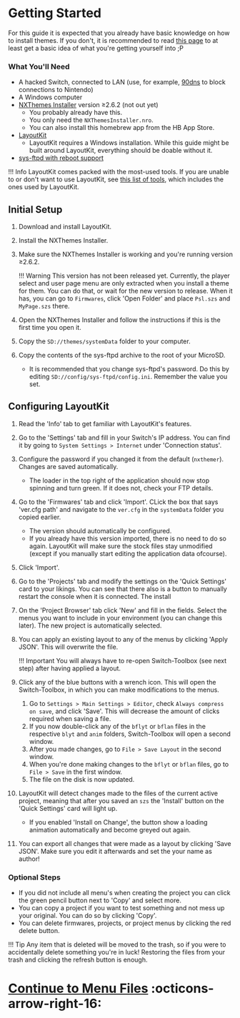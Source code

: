 # Getting Started

For this guide it is expected that you already have basic knowledge on how to install themes. If you don't, it is recommended to read [this page](https://nh-server.github.io/switch-guide/extras/theming/) to at least get a basic idea of what you're getting yourself into ;P

### What You'll Need

-   A hacked Switch, connected to LAN (use, for example, [90dns](https://gbatemp.net/threads/90dns-dns-server-for-blocking-all-nintendo-servers.516234/) to block connections to Nintendo)
-   A Windows computer
-   [NXThemes Installer](https://github.com/exelix11/SwitchThemeInjector/releases/latest) version ≥2.6.2 (not out yet)
    -   You probably already have this.
    -   You only need the `NXThemesInstaller.nro`.
    -   You can also install this homebrew app from the HB App Store.
-   [LayoutKit](https://github.com/ThemezerNX/LayoutKit/releases/latest)
    -   LayoutKit requires a Windows installation. While this guide might be built around LayoutKit, everything should be doable without it.
-   [sys-ftpd with reboot support](https://github.com/ThemezerNX/sys-ftpd-light-reboot/releases/latest)

<!-- prettier-ignore -->
!!! Info
    LayoutKit comes packed with the most-used tools. If you are unable to or don't want to use LayoutKit, see [this list of tools](../extras/tools.md), which includes the ones used by LayoutKit.

## Initial Setup

1. Download and install LayoutKit.
2. Install the NXThemes Installer.
3. Make sure the NXThemes Installer is working and you're running version ≥2.6.2.

    <!-- prettier-ignore -->
    !!! Warning
        This version has not been released yet. Currently, the player select and user page menu are only extracted when you install a theme for them. You can do that, or wait for the new version to release. When it has, you can go to `Firmwares`, click 'Open Folder' and place `Psl.szs` and `MyPage.szs` there.

4. Open the NXThemes Installer and follow the instructions if this is the first time you open it.
5. Copy the `SD://themes/systemData` folder to your computer.
6. Copy the contents of the sys-ftpd archive to the root of your MicroSD.
    - It is recommended that you change sys-ftpd's password. Do this by editing `SD://config/sys-ftpd/config.ini`. Remember the value you set.

## Configuring LayoutKit

1. Read the 'Info' tab to get familiar with LayoutKit's features.
2. Go to the 'Settings' tab and fill in your Switch's IP address. You can find it by going to `System Settings > Internet` under 'Connection status'.
3. Configure the password if you changed it from the default (`nxthemer`). Changes are saved automatically.
    - The loader in the top right of the application should now stop spinning and turn green. If it does not, check your FTP details.
4. Go to the 'Firmwares' tab and click 'Import'. CLick the box that says 'ver.cfg path' and navigate to the `ver.cfg` in the `systemData` folder you copied earlier.
    - The version should automatically be configured.
    - If you already have this version imported, there is no need to do so again. LayoutKit will make sure the stock files stay unmodified (except if you manually start editing the application data ofcourse).
5. Click 'Import'.
6. Go to the 'Projects' tab and modify the settings on the 'Quick Settings' card to your likings. You can see that there also is a button to manually restart the console when it is connected. The install
7. On the 'Project Browser' tab click 'New' and fill in the fields. Select the menus you want to include in your environment (you can change this later). The new project is automatically selected.
8. You can apply an existing layout to any of the menus by clicking 'Apply JSON'. This will overwrite the file.

    <!-- prettier-ignore  -->
    !!! Important
        You will always have to re-open Switch-Toolbox (see next step) after having applied a layout.

9. Click any of the blue buttons with a wrench icon. This will open the Switch-Toolbox, in which you can make modifications to the menus.
    1. Go to `Settings > Main Settings > Editor`, check `Always compress on save`, and click 'Save'. This will decrease the amount of clicks required when saving a file.
    2. If you now double-click any of the `bflyt` or `bflan` files in the respective `blyt` and `anim` folders, Switch-Toolbox will open a second window.
    3. After you made changes, go to `File > Save Layout` in the second window.
    4. When you're done making changes to the `bflyt` or `bflan` files, go to `File > Save` in the first window.
    5. The file on the disk is now updated.
10. LayoutKit will detect changes made to the files of the current active project, meaning that after you saved an `szs` the 'Install' button on the 'Quick Settings' card will light up.
    - If you enabled 'Install on Change', the button show a loading animation automatically and become greyed out again.
11. You can export all changes that were made as a layout by clicking 'Save JSON'. Make sure you edit it afterwards and set the your name as author!

### Optional Steps

-   If you did not include all menu's when creating the project you can click the green pencil button next to 'Copy' and select more.
-   You can copy a project if you want to test something and not mess up your original. You can do so by clicking 'Copy'.
-   You can delete firmwares, projects, or project menus by clicking the red delete button.

<!-- prettier-ignore -->
!!! Tip
    Any item that is deleted will be moved to the trash, so if you were to accidentally delete something you're in luck! Restoring the files from your trash and clicking the refresh button is enough.

# [Continue to Menu Files](menu-files.md) :octicons-arrow-right-16:
